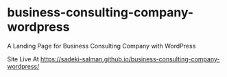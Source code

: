 # business-consulting-company-wordpress
A Landing Page for Business Consulting Company with WordPress

Site Live At https://sadeki-salman.github.io/business-consulting-company-wordpress/
